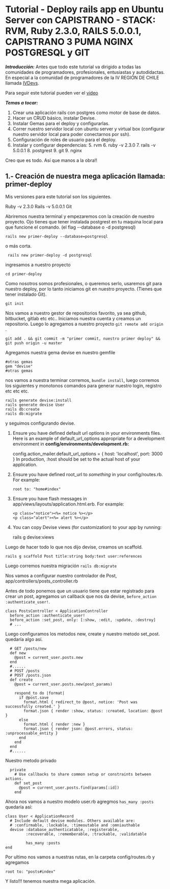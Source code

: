 Tutorial - Deploy rails app en Ubuntu Server con CAPISTRANO - STACK: RVM, Ruby 2.3.0, RAILS 5.0.0.1, CAPISTRANO 3 PUMA NGINX POSTGRESQL y GIT
=======
***Introducción:***
Antes que todo este tutorial va dirigido a todas las comunidades de programadores, profesionales, entusiastas y autodidactas. En especial a la comunidad de programadores de la IV REGIÓN DE CHILE llamada [IVDevs](http://ivdevs.com).

Para seguir este tutorial pueden ver el [video](http://youtube.com/asdasdasd)

***Temas a tocar:***

 1. Crear una aplicación rails con postgres como motor de base de datos.
 2. Hacer un CRUD básico,  instalar Devise.
 3. Instalar Gemas para el deploy y configurarlas.
 4. Correr nuestro servidor local con ubuntu server y virtual box (configurar nuestro servidor local para poder conectarnos por ssh).
 5. Configuración de roles de usuario para el deploy.
 4. Instalar y configurar dependencias:
	 5. rvm
	 6. ruby -v 2.3.0
	 7. rails -v 5.0.0.1
	 8. postgrest
	 9. git
	 9. nginx

Creo que es todo. Así que manos a la obra!!

## 1.- Creación de nuestra mega aplicación llamada: primer-deploy ##

Mis versiones para este tutorial son los siguientes.

Ruby -v 2.3.0
Rails -v 5.0.0.1
Git

Abriremos nuestra terminal y empezaremos con la creación de nuestro proyecto. Ojo tienes que tener instalada postgrest en tu maquina local para que funcione el comando. (el flag --database o -d postgresql)

    rails new primer-deploy --database=postgresql
o más corta.

     rails new primer-deploy -d postgresql
ingresamos a nuestro proyecto

    cd primer-deploy

Como nosotros somos profesionales, o queremos serlo, usaremos git para nuestro deploy, por lo tanto iniciamos git en nuestro proyecto. (Tienes que tener instalado Git).

    git init
Nos vamos a nuestro gestor de repositorios favorito, ya sea github, bitbucket, gitlab etc etc.. Iniciamos nuestra cuenta y creamos un repositorio.
Luego lo agregamos a nuestro proyecto `git remote add origin` .

    git add . && git commit -m "primer commit, nuestro primer deploy" && git push origin -u master

Agregamos nuestra gema devise en nuestro gemfile

    #otras gemas
    gem "devise"
    #otras gemas

nos vamos a nuestra terminar corremos, `bundle install`, luego corremos los siguientes y monotonos comandos para generar nuestro login, registro etc etc etc.

    rails generate devise:install
    rails generate devise User
    rails db:create
    rails db:migrate

y seguimos configurando devise.

1. Ensure you have defined default url options in your environments files. Here
     is an example of default_url_options appropriate for a development environment
     in **config/environments/development.rb:**  

    config.action_mailer.default_url_options = { host: 'localhost', port: 3000 }
In production, :host should be set to the actual host of your application.

2. Ensure you have defined root_url to *something* in your config/routes.rb.
     For example:

       root to: "home#index"
3. Ensure you have flash messages in app/views/layouts/application.html.erb.
     For example:

       <p class="notice"><%= notice %></p>
       <p class="alert"><%= alert %></p>
4. You can copy Devise views (for customization) to your app by running:

    rails g devise:views

Luego de hacer todo lo que nos dijo devise, creamos un scaffold.

    rails g scaffold Post title:string body:text user:references
Luego corremos nuestra migración `rails db:migrate`

Nos vamos a configurar nuestro controlador de Post, app/controllers/posts_controller.rb

Antes de todo ponemos que un usuario tiene que estar registrado para crear un post, agregamos un callback que nos da devise, `before_action :authenticate_user!`.

    class PostsController < ApplicationController
      before_action :authenticate_user!
      before_action :set_post, only: [:show, :edit, :update, :destroy]
      # ...

Luego configuramos los metodos new, create y nuestro metodo set_post. quedaría algo así.

      # GET /posts/new
      def new
        @post = current_user.posts.new
      end
      #......
      # POST /posts
      # POST /posts.json
      def create
        @post = current_user.posts.new(post_params)

        respond_to do |format|
          if @post.save
            format.html { redirect_to @post, notice: 'Post was      successfully created.' }
            format.json { render :show, status: :created, location: @post }
          else
            format.html { render :new }
            format.json { render json: @post.errors, status: :unprocessable_entity }
          end
        end
      end
      #......

Nuestro metodo privado

      private
        # Use callbacks to share common setup or constraints between actions.
        def set_post
          @post = current_user.posts.find(params[:id])
        end

Ahora nos vamos a nuestro modelo user.rb agregmos `has_many :posts`  quedaría así:

    class User < ApplicationRecord
      # Include default devise modules. Others available are:
      # :confirmable, :lockable, :timeoutable and :omniauthable
      devise :database_authenticatable, :registerable,
             :recoverable, :rememberable, :trackable, :validatable

             has_many :posts
    end


Por ultimo nos vamos a nuestras rutas, en la carpeta config/routes.rb y agregamos

    root to: "posts#index"


Y listo!!! tenemos nuestra mega aplicación.
